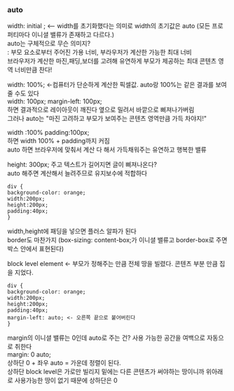 ### auto

width: initial ; <-- width를 초기화했다는 의미로 width의 초기값은 auto (모든 프로퍼티마다 이니셜 밸류가 존재하고 다르다.)<br>
auto는 구체적으로 무슨 의미지?<br>
: 부모 요소로부터 주어진 가용 너비, 부라우저가 계산한 가능한 최대 너비<br>
브라우저가 계산한 마진,패딩,보더를 고려해 유연하게 부모가 제공하는 최대 콘텐츠 영역 너비만큼 찬다!<br>

width: 100%; <-컴퓨터가 단순하게 계산한 픽셀값. auto랑 100%는 같은 결과를 보여줄 수도 있다<br>
width: 100px;
margin-left: 100px;<br>
하면 결과적으로 레이아웃이 깨진다 옆으로 밀려서 바깥으로 삐져나가버림<br>
그러나 auto는 "마진 고려하고 부모가 보여주는 콘텐츠 영역만큼 가득 차야지!"<br>

width :100%
padding:100px;<br>
하면 width 100% + padding까지 커짐<br>
auto 하면 브라우저에 맞춰서 계산 다 해서 가득채워주는 유연하고 행복한 밸류<br>

height: 300px; 주고 텍스트가 길어지면 글이 삐져나온다?<br>
auto 해주면 계산해서 늘려주므로 유지보수에 적합하다

```
div {
background-color: orange;
width:200px;
height:200px;
padding:40px;
}
```
width,height에 패딩을 넣으면 플러스 알파가 된다<br>
border도 마찬가지 (box-sizing: content-box;가 이니셜 밸류고 border-box로 주면 박스 안에서 표현된다)<br>

block level element <- 부모가 정해주는 만큼 전체 땅을 빌렸다. 콘텐츠 부분 만큼 집을 지었다.

```
div {
background-color: orange;
width:200px;
height:200px;
padding:40px;
margin-left: auto; <- 오른쪽 끝으로 붙어버린다
}
```
margin의 이니셜 밸류는 0인데 auto로 주는 건? 사용 가능한 공간을 여백으로 자동으로 취한다<br>
margin: 0 auto;<br>
상하단 0 + 좌우 auto = 가운데 정렬이 된다.<br>
상하단 block level은 가로만 빌리지 밑에는 다른 콘텐츠가 써야하는 땅이니까 위아래로 사용가능한 땅이 없기 때문에 상하단은 0<br>
